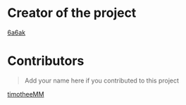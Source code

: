 # Creator of the project

[6a6ak](https://github.com/6a6ak)

# Contributors

> Add your name here if you contributed to this project

[timotheeMM](https://github.com/timotheemm)
